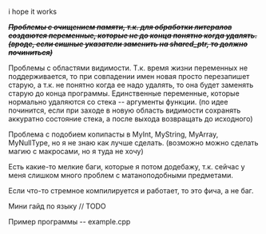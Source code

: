 i hope it works

~~*__Проблемы с очищением памяти, т.к. для обработки литералов создаются переменные, которые не до конца понятно когда удалять.
(вроде, если сишные указатели заменить на shared_ptr, то должно починиться)__*~~

Проблемы с областями видимости. Т.к. время жизни переменных не поддерживается, то при совпадении имен новая просто перезапишет старую, а т.к. не понятно когда ее надо удалять, то она будет заменять старую до конца программы.
Единственные переменные, которые нормально удаляются со стека -- аргументы функции.
(по идее починится, если при заходе в новую область видимости сохранять аккуратно состояние стека, а после выхода возвращать до исходного)

Проблема с подобием копипасты в MyInt, MyString, MyArray, MyNullType, но я не знаю как лучше сделать.
(возможно можно сделать магию с макросами, но я туда не хочу)

Есть какие-то мелкие баги, которые я потом додебажу, т.к. сейчас у меня слишком много проблем с матаноподобными предметами.

Если что-то стремное компилируется и работает, то это фича, а не баг.

Мини гайд по языку // TODO 

Пример программы -- example.cpp
